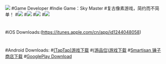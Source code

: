 ![](http://q3.qlogo.cn/g?b=qq&k=ZjZE1ydmvsexynVx2aibqlA&s=100&t=1481133217)
#Game Developer
#Indie Game：Sky Master
#复古像素游戏，简约而不简单！
#![](http://a2.qpic.cn/psb?/V12c0MEo2OUF9w/hAD2LEYy7bZMgdTdGnYij9QfXm*JnwQ*XCYAIYsPnCY!/b/dGwBAAAAAAAA&bo=AAT0AQAE9AERADc!&rf=viewer_4)
#![](http://a3.qpic.cn/psb?/V12c0MEo2OUF9w/T9QRZh2s2L4R3oju8LcDBaE7TsJwqIymxcgo5oMnEiM!/b/dG0BAAAAAAAA&bo=gAJwBIACcAQDACU!&rf=viewer_4)
#![](http://a2.qpic.cn/psb?/V12c0MEo2OUF9w/wzJpbUMMpzOYpt.F1cXEjlFrMFkub8D2V5UFYFgXmpw!/b/dGwBAAAAAAAA&bo=gAJwBIACcAQDACU!&rf=viewer_4)
#![](http://a2.qpic.cn/psb?/V12c0MEo2OUF9w/BnPV3doebpW6f06Z7mcebH1AoyUxm2V3umL3GP*8rko!/b/dGwBAAAAAAAA&bo=gAJwBIACcAQDACU!&rf=viewer_4)
#
#iOS Downloads:(https://itunes.apple.com/cn/app/id1244048058)
#
#Android Downloads:
#[(TapTap)游戏下载](http://l.taptap.com/123/HSpzj1dt)
#[(游品位)游戏下载](http://s3.nie.netease.com/hxs1-ypw/apk/a63b0036bddd11e6944a525400b35fa1.apk)
#[Smartisan 锤子商店下载](http://app-img.smartisanos.cn/download/download.html?dl=http://res.smartisanos.cn/appstore-oss/com.LiuYizhou.SkyMaster/apk/B47C6194367901A3C1199962EF4ECA34.apk?)
#[GooglePlay Download](https://play.google.com/store/apps/details?id=com.LiuYizhou.SkyMaster)
